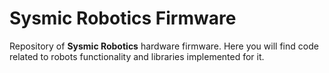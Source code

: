 # Sysmic Robotics Firmware

Repository of **Sysmic Robotics** hardware firmware. Here you will find code related to robots functionality and libraries implemented for it.
